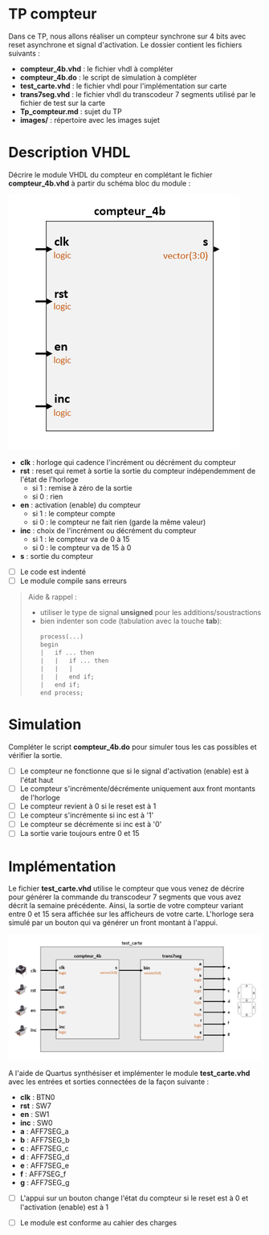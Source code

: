 # TP compteur

Dans ce TP, nous allons réaliser un compteur synchrone sur 4 bits avec reset asynchrone et signal d'activation. 
Le dossier contient les fichiers suivants :
* **compteur_4b.vhd** : le fichier vhdl à compléter
* **compteur_4b.do** : le script de simulation à compléter
* **test_carte.vhd** : le fichier vhdl pour l'implémentation sur carte
* **trans7seg.vhd** : le fichier vhdl du transcodeur 7 segments utilisé par le fichier de test sur la carte
* **Tp_compteur.md** : sujet du TP
* **images/** : répertoire avec les images sujet


# Description VHDL

Décrire le module VHDL du compteur en complétant le fichier **compteur_4b.vhd** à partir du schéma bloc du module :

![compteur_4b](https://github.com/rbeaubois/MCE/blob/master/TP_compteur/images/compteur_4b.PNG)

* **clk** : horloge qui cadence l'incrément ou décrément du compteur
* **rst** : reset qui remet à sortie la sortie du compteur indépendemment de l'état de l'horloge
    - si 1 : remise à zéro de la sortie
    - si 0 : rien
* **en** : activation (enable) du compteur
    - si 1 : le compteur compte
    - si 0 : le compteur ne fait rien (garde la même valeur)
* **inc** : choix de l'incrément ou décrément du compteur
    - si 1 : le compteur va de 0 à 15
    - si 0 : le compteur va de 15 à 0
* **s** : sortie du compteur

- [ ] Le code est indenté
- [ ] Le module compile sans erreurs

> Aide & rappel :
> * utiliser le type de signal **unsigned** pour les additions/soustractions
> * bien indenter son code (tabulation avec la touche __tab__):
>   <pre><code>process(...)
>	begin
>	|	if ... then
>	|	|	if ... then
>	|	|	|
>	|	|	end if;
>	|	end if;
>	end process; 
>   </code></pre>


# Simulation

Compléter le script **compteur_4b.do** pour simuler tous les cas possibles et vérifier la sortie.

- [ ] Le compteur ne fonctionne que si le signal d'activation (enable) est à l'état haut
- [ ] Le compteur s'incrémente/décrémente uniquement aux front montants de l'horloge
- [ ] Le compteur revient à 0 si le reset est à 1
- [ ] Le compteur s'incrémente si inc est à '1'
- [ ] Le compteur se décrémente si inc est à '0'
- [ ] La sortie varie toujours entre 0 et 15

# Implémentation

Le fichier **test_carte.vhd** utilise le compteur que vous venez de décrire pour générer la commande du transcodeur 7 segments que vous avez décrit la semaine précédente. Ainsi, la sortie de votre compteur variant entre 0 et 15 sera affichée sur les afficheurs de votre carte. L'horloge sera simulé par un bouton qui va générer un front montant à l'appui. 

![test_carte](https://github.com/rbeaubois/MCE/blob/master/TP_compteur/images/test_carte.PNG)

A l'aide de Quartus synthésiser et implémenter le module **test_carte.vhd** avec les entrées et sorties connectées de la façon suivante :
* **clk**           : BTN0
* **rst**           : SW7
* **en**            : SW1
* **inc**           : SW0
* **a**             : AFF7SEG_a
* **b**             : AFF7SEG_b
* **c**             : AFF7SEG_c
* **d**             : AFF7SEG_d
* **e**             : AFF7SEG_e
* **f**             : AFF7SEG_f
* **g**             : AFF7SEG_g

- [ ] L'appui sur un bouton change l'état du compteur si le reset est à 0 et l'activation (enable) est à 1
- [ ] Le module est conforme au cahier des charges



